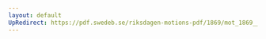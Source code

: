 ```yaml
---
layout: default
UpRedirect: https://pdf.swedeb.se/riksdagen-motions-pdf/1869/mot_1869__ak__00088/mot_1869__ak__00088_002.pdf
---
```

